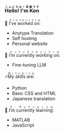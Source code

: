 ### <ruby>Hello! I'm Ken<rp>（</rp><rt>こんにちは！斉藤です</rt><rp>）</rp></ruby>

💬 <ruby>I've worked on:<rp>（</rp><rt>やったプロジェクトは</rt><rp>）</rp></ruby>
- Anytype Translation
- Self hosting
- Personal website

🔭 <ruby>I’m currently working on:<rp>（</rp><rt>やっているプロジェクトは</rt><rp>）</rp></ruby>
- Fine-tuning LLM

⚡<ruby>My skills are:<rp>（</rp><rt>知っていることは</rt><rp>）</rp></ruby>
- Python
- Basic CSS and HTML
- Japanese translation

🌱 <ruby>I’m currently learning:<rp>（</rp><rt>今、学んでいることは</rt><rp>）</rp></ruby>
- MATLAB
- JavaScript

